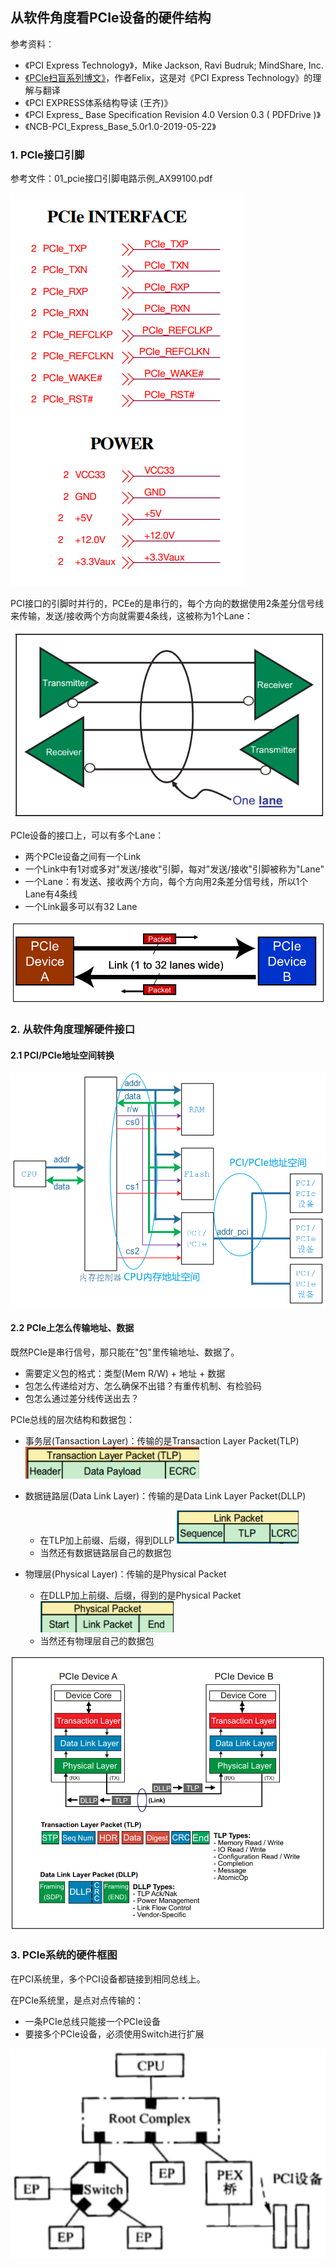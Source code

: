 ## 从软件角度看PCIe设备的硬件结构

参考资料：

* 《PCI Express Technology》，Mike Jackson, Ravi Budruk; MindShare, Inc.
* [《PCIe扫盲系列博文》](http://blog.chinaaet.com/justlxy/p/5100053251)，作者Felix，这是对《PCI Express Technology》的理解与翻译
* 《PCI EXPRESS体系结构导读 (王齐)》
* 《PCI Express_ Base Specification Revision 4.0 Version 0.3 ( PDFDrive )》
* 《NCB-PCI_Express_Base_5.0r1.0-2019-05-22》



### 1. PCIe接口引脚

参考文件：01_pcie接口引脚电路示例_AX99100.pdf

![image-20211111153453200](pic/10_PCI_PCIe/17_pcie_pins.png)

PCI接口的引脚时并行的，PCEe的是串行的，每个方向的数据使用2条差分信号线来传输，发送/接收两个方向就需要4条线，这被称为1个Lane：

![image-20211111154355588](pic/10_PCI_PCIe/18_one_lane.png)



PCIe设备的接口上，可以有多个Lane：

* 两个PCIe设备之间有一个Link
* 一个Link中有1对或多对"发送/接收"引脚，每对"发送/接收"引脚被称为"Lane"
* 一个Lane：有发送、接收两个方向，每个方向用2条差分信号线，所以1个Lane有4条线
* 一个Link最多可以有32 Lane

![image-20211111154433101](pic/10_PCI_PCIe/19_lanes.png)





### 2. 从软件角度理解硬件接口

#### 2.1 PCI/PCIe地址空间转换

![image-20211011105349406](pic/10_PCI_PCIe/02_pci_addr_space.png)

#### 2.2 PCIe上怎么传输地址、数据

既然PCIe是串行信号，那只能在"包"里传输地址、数据了。

* 需要定义包的格式：类型(Mem R/W) + 地址 + 数据
* 包怎么传递给对方、怎么确保不出错？有重传机制、有检验码
* 包怎么通过差分线传送出去？



PCIe总线的层次结构和数据包：

* 事务层(Tansaction Layer)：传输的是Transaction Layer Packet(TLP)
  ![image-20211111160251779](pic/10_PCI_PCIe/21_tlp.png)
* 数据链路层(Data Link Layer)：传输的是Data Link Layer Packet(DLLP)
  * 在TLP加上前缀、后缀，得到DLLP
    ![image-20211111160358179](pic/10_PCI_PCIe/22_dllp.png)
  * 当然还有数据链路层自己的数据包
  
* 物理层(Physical Layer)：传输的是Physical Packet
  * 在DLLP加上前缀、后缀，得到的是Physical Packet
    ![image-20211111160556779](pic/10_PCI_PCIe/23_physical_packet.png)
  * 当然还有物理层自己的数据包


![image-20211111155735479](pic/10_PCI_PCIe/20_pcie_packet.png)





### 3. PCIe系统的硬件框图

在PCI系统里，多个PCI设备都链接到相同总线上。

在PCIe系统里，是点对点传输的：

* 一条PCIe总线只能接一个PCIe设备
* 要接多个PCIe设备，必须使用Switch进行扩展

![image-20211111161708155](pic/10_PCI_PCIe/24_pcie_block.png)

